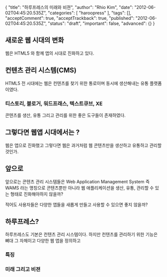 {
    "title": "하루프레스의 미래와 비젼",
    "author": "Rhio Kim",
    "date": "2012-06-02T04:45:20.535Z",
    "categories": [
        "haroopress"
    ],
    "tags": [],
    "acceptComment": true,
    "acceptTrackback": true,
    "published": "2012-06-02T04:45:20.535Z",
    "status": "draft",
    "important": false,
    "advanced": {}
}

## 새로운 웹 시대의 변화
웹은 HTML5 와 함께 앱의 시대로 진화하고 있다.

## 컨텐츠 관리 시스템(CMS)
HTML5 전 시대에는 웹은 컨텐츠를 찾기 위한 통로이며 동시에 생산해내는 유통 플랫폼이였다.

### 티스토리, 블로거, 워드프래스, 텍스트큐브, XE
콘텐츠를 생산, 유통 그리고 관리를 위한 좋은 도구들이 존재하였다.

## 그렇다면 웹앱 시대에서는 ?
웹은 앱으로 진화했고 그렇다면 웹은 과거처럼 웹 콘텐츠만을 생산하고 유통하고 관리할 것인가.

## 앞으로
앞으로는 콘텐츠 관리 시스템들은 Web Application Management System 즉 WAMS 라는 명칭으로
콘텐츠뿐만 아니라 웹 애플리케이션을 생산, 유통, 관리할 수 있는 형태로 진화해야하지 않을까?

적어도 사용자들은 다양한 앱들을 새롭게 만들고 사용할 수 있으면 좋지 않을까?

## 하루프레스?
하루프레스도 기본은 컨텐츠 관리 시스템이다. 하지만 컨텐츠를 관리하기 위한 기능은 뼈대 그 자체이고 다양한 웹 앱을 정의하고 

### 특징

### 미래 그리고 비젼